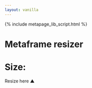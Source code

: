 ```yaml
---
layout: vanilla
---
```


<head>
<link rel="stylesheet" href="{{site.data.urls.bulma}}">
<link rel="stylesheet" href="css/styles.css">
{% include metapage_lib_script.html %}
</head>

<body>

<div class="horizontal">
	<h1 id="title">Metaframe resizer</h1>
	<h1 id="size-display">Size:</h1>
</div>

<div class="iframe-wrapper-container" >
	<div id="iframe-wrapper" class="iframe-wrapper" ></div>
</div>

<div  class="horizontal-reverse" >
	<div id="resize-here">
		<span id="helper-text" class="has-text-info is-size-7">Resize here ▲</span>
	</div>
</div>


</body>

<script src="index.js"></script>

